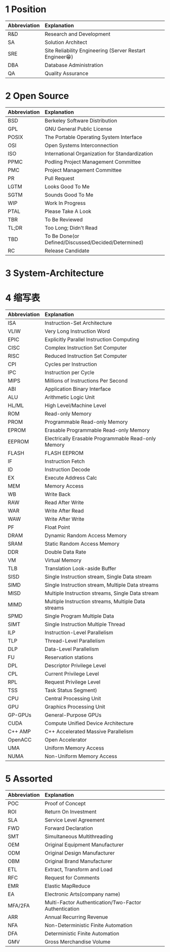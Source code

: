 
# 1 Position

| Abbreviation | Explanation |
|:--|:--|
| R&D | Research and Development |
| SA | Solution Architect |
| SRE | Site Reliability Engineering (Server Restart Engineer😁) |
| DBA | Database Administration |
| QA | Quality Assurance |

# 2 Open Source

| Abbreviation | Explanation |
|:--|:--|
| BSD | Berkeley Software Distribution |
| GPL | GNU General Public License |
| POSIX | The Portable Operating System Interface |
| OSI | Open Systems Interconnection |
| ISO | International Organization for Standardization |
| PPMC | Podling Project Management Committee |
| PMC | Project Management Committee |
| PR | Pull Request |
| LGTM | Looks Good To Me |
| SGTM | Sounds Good To Me |
| WIP | Work In Progress |
| PTAL | Please Take A Look |
| TBR | To Be Reviewed |
| TL;DR | Too Long; Didn't Read |
| TBD | To Be Done(or Defined/Discussed/Decided/Determined) |
| RC | Release Candidate |

# 3 System-Architecture

# 4 缩写表

| Abbreviation | Explanation |
|:--|:--|
| ISA | Instruction-Set Architecture |
| VLIW | Very Long Instruction Word |
| EPIC | Explicitly Parallel Instruction Computing |
| CISC | Complex Instruction Set Computer |
| RISC | Reduced Instruction Set Computer |
| CPI | Cycles per Instruction |
| IPC | Instruction per Cycle |
| MIPS | Millions of Instructions Per Second |
| ABI | Application Binary Interface |
| ALU | Arithmetic Logic Unit |
| HL/ML | High Level/Machine Level |
| ROM | Read-only Memory |
| PROM | Programmable Read-only Memory |
| EPROM | Erasable Programmable Read-only Memory |
| EEPROM | Electrically Erasable Programmable Read-only Memory |
| FLASH | FLASH EEPROM |
| IF | Instruction Fetch |
| ID | Instruction Decode |
| EX | Execute Address Calc |
| MEM | Memory Access |
| WB | Write Back |
| RAW | Read After Write |
| WAR | Write After Read |
| WAW | Write After Write |
| PF | Float Point |
| DRAM | Dynamic Random Access Memory |
| SRAM | Static Random Access Memory |    
| DDR | Double Data Rate |
| VM | Virtual Memory |
| TLB | Translation Look-aside Buffer |
| SISD | Single Instruction stream, Single Data stream |
| SIMD | Single Instruction stream, Multiple Data streams |
| MISD | Multiple Instruction streams, Single Data stream |
| MIMD | Multiple Instruction streams, Multiple Data streams |
| SPMD | Single Program Multiple Data |
| SIMT | Single Instruction Multiple Thread |
| ILP | Instruction-Level Parallelism |
| TLP | Thread-Level Parallelism |
| DLP | Data-Level Parallelism |
| FU | Reservation stations |
| DPL | Descriptor Privilege Level |
| CPL | Current Privilege Level |
| RPL | Request Privilege Level |
| TSS | Task Status Segment) |
| CPU | Central Processing Unit |
| GPU | Graphics Processing Unit |
| GP-GPUs | General-Purpose GPUs |
| CUDA | Compute Unified Device Architecture |
| C++ AMP | C++ Accelerated Massive Parallelism |
| OpenACC | Open Accelerator |
| UMA | Uniform Memory Access |
| NUMA | Non-Uniform Memory Access |

# 5 Assorted

| Abbreviation | Explanation |
|:--|:--|
| POC | Proof of Concept |
| ROI | Return On Investment |
| SLA | Service Level Agreement |
| FWD | Forward Declaration |
| SMT | Simultaneous Multithreading |
| OEM | Original Equipment Manufacturer |
| ODM | Original Design Manufacturer |
| OBM | Original Brand Manufacturer |
| ETL | Extract, Transform and Load |
| RFC | Request for Comments |
| EMR | Elastic MapReduce |
| EA | Electronic Arts(company name) |
| MFA/2FA | Multi-Factor Authentication/Two-Factor Authentication |
| ARR | Annual Recurring Revenue |
| NFA | Non-Deterministic Finite Automation |
| DFA | Deterministic Finite Automation |
| GMV | Gross Merchandise Volume |